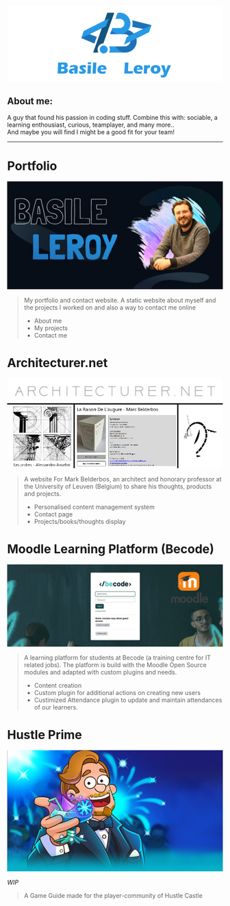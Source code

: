 ![image](./assets/github_banner.png) 
   
## About me:
A guy that found his passion in coding stuff. Combine this with: sociable, a learning enthousiast, curious, teamplayer, and many more..   
And maybe you will find I might be a good fit for your team!   
   
---  

# Portfolio 
[![image](./assets/portfolio.jpg)](https://basileleroy.com)
 
> My portfolio and contact website. A static website about myself and the projects I worked on and also a way to contact me online  
> * About me  
> * My projects 
> * Contact me

# Architecturer.net
[![image](./assets/Architecturer.jpg)](https://architecturer.net)

> A website For Mark Belderbos, an architect and honorary professor at the University of Leuven (Belgium) to share his thoughts, products and projects.
> * Personalised content management system 
> * Contact page  
> * Projects/books/thoughts display

# Moodle Learning Platform (Becode) 
[![image](./assets/becode-moodle.jpg)](https://moodle.becode.org)

> A learning platform for students at Becode (a training centre for IT related jobs). The platform is build with the Moodle Open Source modules and adapted with custom plugins and needs.
> * Content creation
> * Custom plugin for additional actions on creating new users
> * Custimized Attendance plugin to update and maintain attendances of our learners.

# Hustle Prime
[![image](./assets/HustlePrime.jpg)](https://hustle-prime.netlify.app/)

*WIP*   
> A Game Guide made for the player-community of Hustle Castle